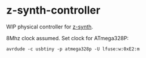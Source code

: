 # z-synth-controller

WIP physical controller for [z-synth](https://github.com/ealang/z-synth).

8Mhz clock assumed. Set clock for ATmega328P:
```
avrdude -c usbtiny -p atmega328p -U lfuse:w:0xE2:m
```
